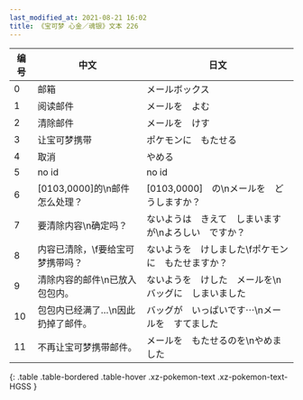 ```yaml
---
last_modified_at: 2021-08-21 16:02
title: 《宝可梦 心金／魂银》文本 226
---
```

| 编号 | 中文 | 日文 |
| ---- | ---- | ---- |
| 0 | 邮箱 | メールボックス |
| 1 | 阅读邮件 | メールを　よむ |
| 2 | 清除邮件 | メールを　けす |
| 3 | 让宝可梦携带 | ポケモンに　もたせる |
| 4 | 取消 | やめる |
| 5 | no id | no id |
| 6 | [0103,0000]的\n邮件怎么处理？ | [0103,0000]　の\nメールを　どうしますか？ |
| 7 | 要清除内容\n确定吗？ | ないようは　きえて　しまいますが\nよろしい　ですか？ |
| 8 | 内容已清除，\f要给宝可梦携带吗？ | ないようを　けしました\fポケモンに　もたせますか？ |
| 9 | 清除内容的邮件\n已放入包包内。 | ないようを　けした　メールを\nバッグに　しまいました |
| 10 | 包包内已经满了…\n因此扔掉了邮件。 | バッグが　いっぱいです⋯\nメールを　すてました |
| 11 | 不再让宝可梦携带邮件。 | メールを　もたせるのを\nやめました |
{: .table .table-bordered .table-hover .xz-pokemon-text .xz-pokemon-text-HGSS }